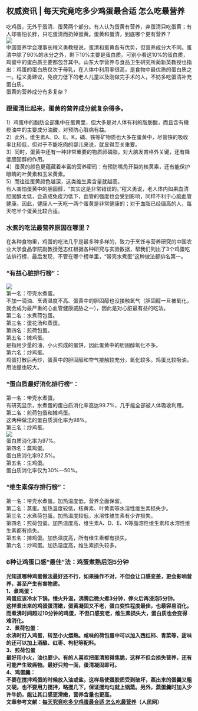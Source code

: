 ## 权威资讯 | 每天究竟吃多少鸡蛋最合适 怎么吃最营养  
吃鸡蛋，无外乎蛋清、蛋黄两个部分。有人认为蛋黄有营养，弃蛋清只吃蛋黄；有人却害怕长胖，只吃蛋清而扔掉蛋黄。蛋黄和蛋清，到底哪个更有营养？  
![](http://cdncms.v-keep.cn/wp-content/uploads/2020/05/timg-6.jpg)  
中国营养学会理事长程义勇教授说，蛋清和蛋黄各有优势，但营养成分大不同。蛋清中除了90%的水分之外，剩下10%主要是蛋白质。可别小看这10%的蛋白质，鸡蛋中的蛋白质主要都包含其中。山东大学营养与食品卫生研究所蔺新英教授也指出：鸡蛋的蛋白质仅次于母乳，在人体中利用率很高，是食物中最优质的蛋白质之一。程义勇建议，免疫力低下的老人儿童以及刚做完手术的人，不妨多吃蛋清补充蛋白质。  
蛋黄的营养成分有多复杂？  
### 跟蛋清比起来，蛋黄的营养成分就复杂得多。  
1）鸡蛋中的脂肪全部集中在蛋黄里，但大多是对人体有利的脂肪酸，而且含有橄榄油中的主要成分油酸，对预防心脏病有益。  
2）此外，维生素A、D、E、K，磷、铁等矿物质也大多在蛋黄中，尽管铁的吸收率比较低，但对于不能吃肉的婴儿来说，就显得至关重要。  
3）同时，蛋黄中还有一种非常重要的物质卵磷脂，对大脑发育格外关键，还有降低胆固醇的作用。  
4）蛋黄的颜色更蕴藏着丰富的营养密码：有预防嘴角开裂的核黄素，还有能保护眼睛的叶黄素和玉米黄素。  
5）而往往蛋黄颜色越深，这类维生素含量就越高。  
有人害怕蛋黄中的胆固醇，“其实这是非常错误的。”程义勇说，老人体内如果血清胆固醇太低，会造成免疫力低下，血管的强度也会受到影响，同样不利于心脑血管健康。因此，健康人一天吃一两个蛋黄是非常健康的；对于血脂已经偏高的人，每天吃半个蛋黄比较合适。  
### 水煮的吃法最营养原因在哪里？  
在各种食物里，鸡蛋的吃法几乎是最多种多样的，致力于烹饪与营养研究的中国农业大学食品学院副教授范志红根据各种研究与实验数据，帮我们列出了3个鸡蛋吃法排行榜，最后发现，不管在哪个榜单里，“带壳水煮蛋”这种做法都排名第一。  
### “有益心脏排行榜”：  
![](http://cdncms.v-keep.cn/wp-content/uploads/2020/05/timg-7.jpg)  
第一名：带壳水煮蛋。  
不加一滴油、烹调温度不高、蛋黄中的胆固醇也没接触氧气（胆固醇一旦被氧化，就会成为最严重的心血管健康威胁之一），因此是对心脏最有益的吃法。  
第二名：水煮荷包蛋。  
第三名：蛋花汤和蒸蛋。  
第四名：煎荷包蛋。  
第五名：摊鸡蛋。  
是指用少量的油，小火煎成的蛋饼，因此蛋黄中的胆固醇氧化不多。  
第六名：炒鸡蛋。  
鸡蛋打散后再炒，蛋黄中的胆固醇和空气接触较充分，氧化较多。鸡蛋比较吸油，用油量也较大。  
### “蛋白质最好消化排行榜”：  
第一名：带壳水煮蛋。  
有研究显示，水煮蛋的蛋白质消化率高达99.7%，几乎能全部被人体吸收利用。  
第二名：煎荷包蛋和摊鸡蛋。  
这两种做法的蛋白质消化率为98%。  
第三名：炒鸡蛋。  
![](http://cdncms.v-keep.cn/wp-content/uploads/2020/05/u27835537483480590539fm11gp0.jpg)  
蛋白质消化率为97%。  
第四名：蒸鸡蛋。  
蛋白质消化率92.5%。  
第五名：生鸡蛋。  
蛋白质消化率仅为30%—50%。  
### “维生素保存排行榜”：  
第一名：带壳水煮蛋。加热温度低，营养全面保留。  
第二名：蒸蛋。加热温度较低，核黄素、叶黄素等水溶性维生素损失少。  
第三名：水煮荷包蛋。加热温度较低，水溶性维生素有少许损失。  
第四名：煎荷包蛋。加热温度高，维生素A、D、E、K等脂溶性维生素和水溶性维生素都有损失。  
第五名：摊鸡蛋。加热温度高，所有维生素都有损失。  
第六名：炒鸡蛋。加热温度高，维生素损失较多。  
### 6种让鸡蛋口感“最佳”法：鸡蛋煮熟</strong>后<strong>泡5分钟  
光知道哪种鸡蛋做法最好还不行，如果操作不对，不但会让口感变差，更会影响营养，甚至产生有害物质。  
1、煮鸡蛋：  
鸡蛋应该冷水下锅，慢火升温，沸腾后微火煮3分钟，停火后再浸泡5分钟。  
这样煮出来的鸡蛋蛋清嫩，蛋黄凝固又不老，蛋白变性程度最佳，也最容易消化。而煮沸时间超过10分钟的鸡蛋，不但口感变老，维生素损失大，蛋白质也会变得难消化。  
2、煮荷包蛋：  
水沸时打入鸡蛋，转至小火煨熟。咸味的荷包蛋中可以加入西红柿、青菜等，甜味的还可以加上酒酿、红枣、枸杞等配料。  
3、煎荷包蛋  
最好用小火，油也要少。有的人喜欢把蛋清煎得焦脆，这样不但会损失营养，还有可能产生致癌物。最好只煎一面，蛋清凝固即可。  
4、鸡蛋羹：  
不要在搅拌鸡蛋的时候放入油或盐，这样易使蛋胶质受到破坏，蒸出来的蛋羹又粗又硬。也不要用力搅拌，略搅几下，保证搅均匀就上锅蒸。另外，蒸蛋羹时加入少许牛奶，能让其口感更滑嫩，营养含量也更高。  
文章参考文献：<a href="http://health.people.com.cn/n/2015/0526/c14739-27058651-4.html">每天究竟吃多少鸡蛋最合适&nbsp;怎么吃最营养</a>（人民网）  
